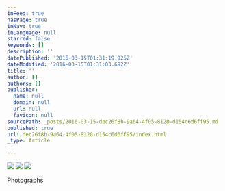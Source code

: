```yaml
---
inFeed: true
hasPage: true
inNav: true
inLanguage: null
starred: false
keywords: []
description: ''
datePublished: '2016-03-15T01:31:19.925Z'
dateModified: '2016-03-15T01:31:03.692Z'
title: ''
author: []
authors: []
publisher:
  name: null
  domain: null
  url: null
  favicon: null
sourcePath: _posts/2016-03-15-dec26f8b-9a64-4f05-8120-d154c6d6ff95.md
published: true
url: dec26f8b-9a64-4f05-8120-d154c6d6ff95/index.html
_type: Article

---
```

![](https://the-grid-user-content.s3-us-west-2.amazonaws.com/59a05e58-c513-48a5-8e8b-d574a7e6d26c.jpg)
![](https://the-grid-user-content.s3-us-west-2.amazonaws.com/4867fac0-7929-4089-a7a5-55b3c4cf54b5.jpg)
![](https://the-grid-user-content.s3-us-west-2.amazonaws.com/d1c33345-f0f7-4a6c-b6ef-35dc01a2c44f.jpg)

Photographs
